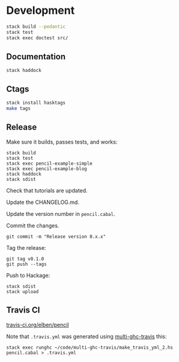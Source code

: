 # Development

```bash
stack build --pedantic
stack test
stack exec doctest src/
```

## Documentation

```
stack haddock
```

## Ctags

```bash
stack install hasktags
make tags
```

## Release

Make sure it builds, passes tests, and works:

```
stack build
stack test
stack exec pencil-example-simple
stack exec pencil-example-blog
stack haddock
stack sdist
```

Check that tutorials are updated.

Update the CHANGELOG.md.

Update the version number in `pencil.cabal`.

Commit the changes.

```
git commit -m "Release version 0.x.x"
```

Tag the release:

```
git tag v0.1.0
git push --tags
```

Push to Hackage:

```
stack sdist
stack upload
```

## Travis CI

[travis-ci.org/elben/pencil](https://travis-ci.org/elben/pencil)

Note that `.travis.yml` was generated using [multi-ghc-travis](https://github.com/haskell-hvr/multi-ghc-travis) this:

```
stack exec runghc ~/code/multi-ghc-travis/make_travis_yml_2.hs pencil.cabal > .travis.yml
```
